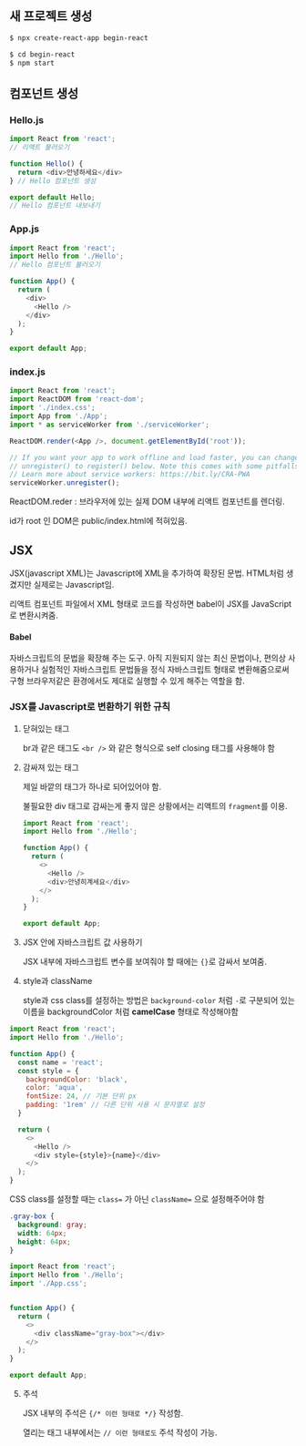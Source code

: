 ## 새 프로젝트 생성

```bash
$ npx create-react-app begin-react

$ cd begin-react
$ npm start
```



## 컴포넌트 생성

### Hello.js

```javascript
import React from 'react';
// 리액트 불러오기

function Hello() {
  return <div>안녕하세요</div>
} // Hello 컴포넌트 생성

export default Hello;
// Hello 컴포넌트 내보내기
```

### App.js

```javascript
import React from 'react';
import Hello from './Hello';
// Hello 컴포넌트 불러오기

function App() {
  return (
    <div>
      <Hello />
    </div>
  );
}

export default App;
```



### index.js

```javascript
import React from 'react';
import ReactDOM from 'react-dom';
import './index.css';
import App from './App';
import * as serviceWorker from './serviceWorker';

ReactDOM.render(<App />, document.getElementById('root'));

// If you want your app to work offline and load faster, you can change
// unregister() to register() below. Note this comes with some pitfalls.
// Learn more about service workers: https://bit.ly/CRA-PWA
serviceWorker.unregister();
```

ReactDOM.reder : 브라우저에 있는 실제 DOM 내부에 리액트 컴포넌트를 렌더링.

id가 root 인 DOM은 public/index.html에 적혀있음.



## JSX

JSX(javascript XML)는 Javascript에 XML을 추가하여 확장된 문법. HTML처럼 생겼지만 실제로는 Javascript임.

리액트 컴포넌트 파일에서 XML 형태로 코드를 작성하면 babel이 JSX를 JavaScript로 변환시켜줌.

#### Babel

자바스크립트의 문법을 확장해 주는 도구. 아직 지원되지 않는 최신 문법이나, 편의상 사용하거나 실험적인 자바스크립트 문법들을 정식 자바스크립트 형태로 변환해줌으로써 구형 브라우저같은 환경에서도 제대로 실행할 수 있게 해주는 역할을 함.



### JSX를 Javascript로 변환하기 위한 규칙

1. 닫혀있는 태그

   br과 같은 태그도 `<br />` 와 같은 형식으로 self closing 태그를 사용해야 함

2. 감싸져 있는 태그

   제일 바깥의 태그가 하나로 되어있어야 함.

   불필요한 div 태그로 감싸는게 좋지 않은 상황에서는 리액트의 `fragment`를 이용.

   ```javascript
   import React from 'react';
   import Hello from './Hello';
   
   function App() {
     return (
       <>
         <Hello />
         <div>안녕히계세요</div>
       </>
     );
   }
   
   export default App;
   ```

3. JSX 안에 자바스크립트 값 사용하기

   JSX 내부에 자바스크립트 변수를 보여줘야 할 때에는 `{}`로 감싸서 보여줌.

4. style과 className

   style과 css class를 설정하는 방법은 `background-color` 처럼 `-`로 구분되어 있는 이름을 backgroundColor 처럼 **camelCase** 형태로 작성해야함

```javascript
import React from 'react';
import Hello from './Hello';

function App() {
  const name = 'react';
  const style = {
    backgroundColor: 'black',
    color: 'aqua',
    fontSize: 24, // 기본 단위 px
    padding: '1rem' // 다른 단위 사용 시 문자열로 설정
  }

  return (
    <>
      <Hello />
      <div style={style}>{name}</div>
    </>
  );
}
```



CSS class를 설정할 때는 `class=` 가 아닌 `className=` 으로 설정해주어야 함

```css
.gray-box {
  background: gray;
  width: 64px;
  height: 64px;
}
```

```javascript
import React from 'react';
import Hello from './Hello';
import './App.css';


function App() {
  return (
    <>
      <div className="gray-box"></div>
    </>
  );
}

export default App;
```

5. 주석

   JSX 내부의 주석은 `{/* 이런 형태로 */}` 작성함.

   열리는 태그 내부에서는 `// 이런 형태로도` 주석 작성이 가능.

   